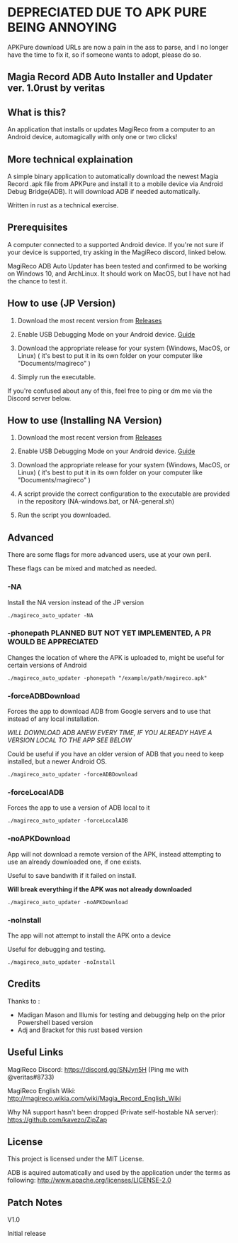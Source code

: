 DEPRECIATED DUE TO APK PURE BEING ANNOYING
===========================================

APKPure download URLs are now a pain in the ass to parse, and I no longer have the time to fix it, so if someone wants to adopt, please do so.

Magia Record ADB Auto Installer and Updater ver. 1.0rust by veritas
---------------------------------------------------------

What is this?
-------------

An application that installs or updates MagiReco from a computer to an Android device, automagically with only one or two clicks!

More technical explaination
---------------------------

A simple binary application to automatically download the newest Magia Record .apk file from APKPure and install it to a mobile device via Android Debug Bridge(ADB). It will download ADB if needed automatically.

Written in rust as a technical exercise.

Prerequisites
-------------

A computer connected to a supported Android device. If you're not sure if your device is supported, try asking in the MagiReco discord, linked below.

MagiReco ADB Auto Updater has been tested and confirmed to be working on Windows 10, and ArchLinux. It should work on MacOS, but I have not had the chance to test it.

How to use (JP Version)
----------------------------------

1. Download the most recent version from [Releases](https://github.com/wxfnyu/magiarecord_automatic_updater/releases)

2. Enable USB Debugging Mode on your Android device. [Guide](https://www.kingoapp.com/root-tutorials/how-to-enable-usb-debugging-mode-on-android.htm)

3. Download the appropriate release for your system \(Windows, MacOS, or Linux\) \( it's best to put it in its own folder on your computer like "Documents/magireco" \)

4. Simply run the executable.

If you're confused about any of this, feel free to ping or dm me via the Discord server below.

How to use (Installing NA Version)
----------------------------------

1. Download the most recent version from [Releases](https://github.com/wxfnyu/magiarecord_automatic_updater/releases)

2. Enable USB Debugging Mode on your Android device. [Guide](https://www.kingoapp.com/root-tutorials/how-to-enable-usb-debugging-mode-on-android.htm)

3. Download the appropriate release for your system \(Windows, MacOS, or Linux\) \( it's best to put it in its own folder on your computer like "Documents/magireco" \)

4. A script provide the correct configuration to the executable are provided in the repository \(NA-windows.bat, or NA-general.sh\)

5. Run the script you downloaded. 


Advanced
----------

There are some flags for more advanced users, use at your own peril. 

These flags can be mixed and matched as needed.

### -NA

Install the NA version instead of the JP version

```
./magireco_auto_updater -NA
```

### -phonepath PLANNED BUT NOT YET IMPLEMENTED, A PR WOULD BE APPRECIATED

Changes the location of where the APK is uploaded to, might be useful for certain versions of Android

```
./magireco_auto_updater -phonepath "/example/path/magireco.apk"
```

### -forceADBDownload

Forces the app to download ADB from Google servers and to use that instead of any local installation.

*WILL DOWNLOAD ADB ANEW EVERY TIME, IF YOU ALREADY HAVE A VERSION LOCAL TO THE APP SEE BELOW*

Could be useful if you have an older version of ADB that you need to keep installed, but a newer
Android OS.

```
./magireco_auto_updater -forceADBDownload
```

### -forceLocalADB

Forces the app to use a version of ADB local to it

```
./magireco_auto_updater -forceLocalADB
```

### -noAPKDownload

App will not download a remote version of the APK, instead attempting to use an already downloaded one, if one exists.

Useful to save bandwith if it failed on install.

**Will break everything if the APK was not already downloaded**

```
./magireco_auto_updater -noAPKDownload
```

### -noInstall

The app will not attempt to install the APK onto a device

Useful for debugging and testing.

```
./magireco_auto_updater -noInstall
```


Credits
-------

Thanks to : 

- Madigan Mason and Illumis for testing and debugging help on the prior Powershell based version
- Adj and Bracket for this rust based version

Useful Links
------------

MagiReco Discord: https://discord.gg/SNJyn5H \(Ping me with @veritas#8733\)

MagiReco English Wiki: http://magireco.wikia.com/wiki/Magia_Record_English_Wiki

Why NA support hasn't been dropped (Private self-hostable NA server): https://github.com/kavezo/ZipZap

License
-------

This project is licensed under the MIT License.

ADB is aquired automatically and used by the application under the terms as following: http://www.apache.org/licenses/LICENSE-2.0

Patch Notes
-----------

V1.0

Initial release

